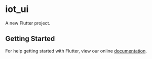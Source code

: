 # iot_ui

A new Flutter project.

## Getting Started

For help getting started with Flutter, view our online
[documentation](https://flutter.io/).
